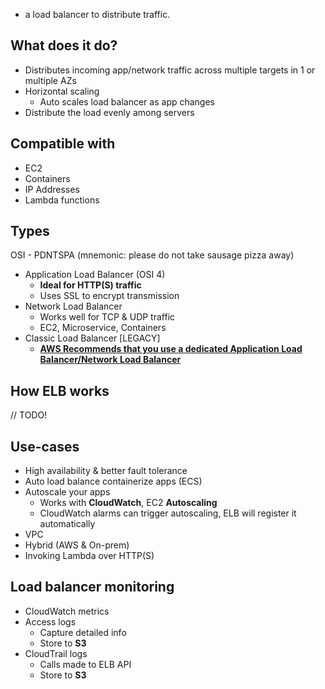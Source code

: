 - a load balancer to distribute traffic.

## What does it do?
- Distributes incoming app/network traffic across multiple targets in 1 or multiple AZs
- Horizontal scaling
	- Auto scales load balancer as app changes
- Distribute the load evenly among servers

## Compatible with
- EC2
- Containers
- IP Addresses
- Lambda functions

## Types
OSI - PDNTSPA (mnemonic: please do not take sausage pizza away)
- Application Load Balancer (OSI 4)
	- **Ideal for HTTP(S) traffic**
	- Uses SSL to encrypt transmission
- Network Load Balancer
	- Works well for TCP & UDP traffic
	- EC2, Microservice, Containers
- Classic Load Balancer \[LEGACY]
	-  **<u>AWS Recommends that you use a dedicated Application Load Balancer/Network Load Balancer</u>** 


## How ELB works
// TODO!

## Use-cases
- High availability & better fault tolerance
- Auto load balance containerize apps (ECS)
- Autoscale your apps
	- Works with **CloudWatch**, EC2 **Autoscaling**
	- CloudWatch alarms can trigger autoscaling, ELB will register it automatically
- VPC
- Hybrid (AWS & On-prem)
- Invoking Lambda over HTTP(S)

## Load balancer monitoring
- CloudWatch metrics
- Access logs
	- Capture detailed info
	- Store to **S3**
- CloudTrail logs
	- Calls made to ELB API
	- Store to **S3**